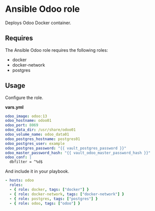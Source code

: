 # Ansible Odoo role

Deploys Odoo Docker container.

## Requires

The Ansible Odoo role requires the following roles:

* docker
* docker-network
* postgres

## Usage

Configure the role.

**vars.yml**

```yml
odoo_image: odoo:13
odoo_hostname: odoo01
odoo_port: 8069
odoo_data_dir: /usr/share/odoo01
odoo_volume_name: odoo_data01
odoo_postgres_hostname: postgres01
odoo_postgres_user: example
odoo_postgres_password: "{{ vault_postgres_password }}"
odoo_master_password_hash: "{{ vault_odoo_master_password_hash }}"
odoo_conf: |
  dbfilter = ^%d$
````

And include it in your playbook.

```yml
- hosts: odoo
  roles:
  - { role: docker, tags: ["docker"] }
  - { role: docker-network, tags: ["docker-network"] }
  - { role: postgres, tags: ["postgres"] }
  - { role: odoo, tags: ["odoo"] }
```